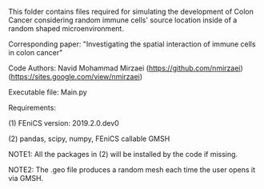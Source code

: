 This folder contains files required for simulating the development of Colon Cancer considering random immune cells' source location inside of a random shaped microenvironment.

Corresponding paper: "Investigating the spatial interaction of immune cells in colon cancer"

Code Authors: Navid Mohammad Mirzaei (https://github.com/nmirzaei) (https://sites.google.com/view/nmirzaei)

Executable file: Main.py

Requirements:

(1) FEniCS version: 2019.2.0.dev0

(2) pandas, scipy, numpy, FEniCS callable GMSH

NOTE1: All the packages in (2) will be installed by the code if missing.

NOTE2: The .geo file produces a random mesh each time the user opens it via GMSH.  
